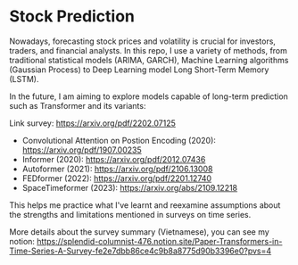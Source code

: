 # Stock Prediction
Nowadays, forecasting stock prices and volatility is crucial for investors, traders, and financial analysts. In this repo, I use a variety of methods, from traditional statistical models (ARIMA, GARCH), Machine Learning algorithms (Gaussian Process) to Deep Learning model Long Short-Term Memory (LSTM).

In the future, I am aiming to explore models capable of long-term prediction such as Transformer and its variants:

Link survey: https://arxiv.org/pdf/2202.07125

- Convolutional Attention on Postion Encoding (2020): https://arxiv.org/pdf/1907.00235
- Informer (2020): https://arxiv.org/pdf/2012.07436
- Autoformer (2021): https://arxiv.org/pdf/2106.13008
- FEDformer (2022): https://arxiv.org/pdf/2201.12740
- SpaceTimeformer (2023): https://arxiv.org/abs/2109.12218

This helps me practice what I've learnt and reexamine assumptions about the strengths and limitations mentioned in surveys on time series.

More details about the survey summary (Vietnamese), you can see my notion: https://splendid-columnist-476.notion.site/Paper-Transformers-in-Time-Series-A-Survey-fe2e7dbb86ce4c9b8a8775d90b3396e0?pvs=4
